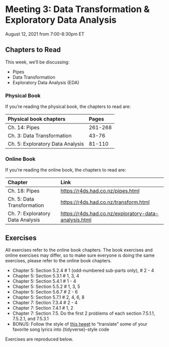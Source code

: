 Meeting 3: Data Transformation & Exploratory Data Analysis
================
August 12, 2021 from 7:00-8:30pm ET

## Chapters to Read

This week, we’ll be discussing:

-   Pipes
-   Data Transformation
-   Exploratory Data Analysis (EDA)

### Physical Book

If you’re reading the physical book, the chapters to read are:

| Physical book chapters           | Pages   |
|:---------------------------------|:--------|
| Ch. 14: Pipes                    | 261-268 |
| Ch. 3: Data Transformation       | 43-76   |
| Ch. 5: Exploratory Data Analysis | 81-110  |

### Online Book

If you’re reading the online book, the chapters to read are:

| Chapter                          | Link                                                    |
|:---------------------------------|:--------------------------------------------------------|
| Ch. 18: Pipes                    | <https://r4ds.had.co.nz/pipes.html>                     |
| Ch. 5: Data Transformation       | <https://r4ds.had.co.nz/transform.html>                 |
| Ch. 7: Exploratory Data Analysis | <https://r4ds.had.co.nz/exploratory-data-analysis.html> |

## Exercises

All exercises refer to the online book chapters. The book exercises and
online exercises may differ, so to make sure everyone is doing the same
exercises, please refer to the online book chapters.

-   Chapter 5: Section 5.2.4 \# 1 (odd-numbered sub-parts only), \# 2 -
    4
-   Chapter 5: Section 5.3.1 \# 1, 3, 4
-   Chapter 5: Section 5.4.1 \# 1 - 4
-   Chapter 5: Section 5.5.2 \# 1, 3, 5
-   Chapter 5: Section 5.6.7 \# 2 - 6
-   Chapter 5: Section 5.7.1 \# 2, 4, 6, 8
-   Chapter 7: Section 7.3.4 \# 2 - 4
-   Chapter 7: Section 7.4.1 \# 1, 2
-   Chapter 7: Section 7.5. Do the first 2 problems of each section
    7.5.1.1, 7.5.2.1, and 7.5.3.1
-   BONUS: Follow the style of [this
    tweet](https://twitter.com/hadleywickham/status/1359852563726819332?s=20)
    to “translate” some of your favorite song lyrics into
    {tidyverse}-style code

Exercises are reproduced below.
